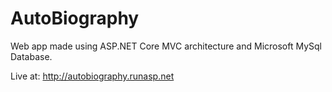 # AutoBiography

Web app made using ASP.NET Core MVC architecture and Microsoft MySql Database.

Live at: http://autobiography.runasp.net
